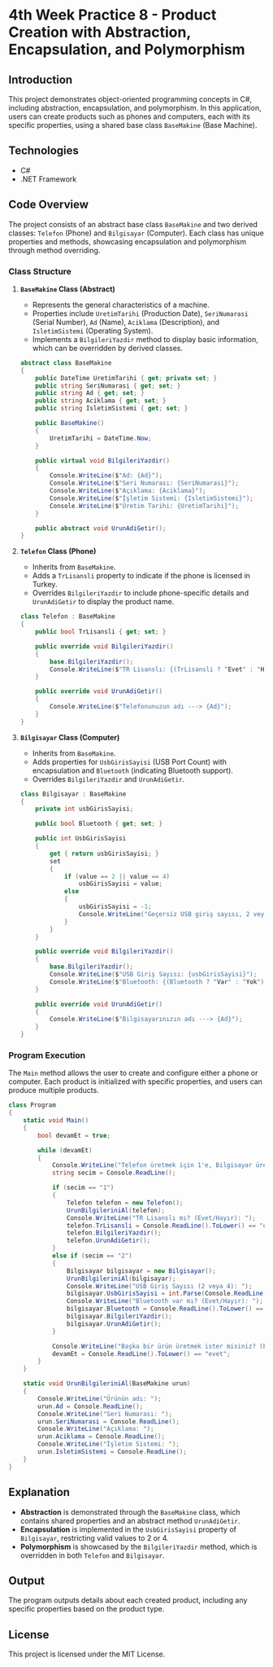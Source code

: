 
# 4th Week Practice 8 - Product Creation with Abstraction, Encapsulation, and Polymorphism

## Introduction
This project demonstrates object-oriented programming concepts in C#, including abstraction, encapsulation, and polymorphism. In this application, users can create products such as phones and computers, each with its specific properties, using a shared base class `BaseMakine` (Base Machine).

## Technologies
- C#
- .NET Framework

## Code Overview
The project consists of an abstract base class `BaseMakine` and two derived classes: `Telefon` (Phone) and `Bilgisayar` (Computer). Each class has unique properties and methods, showcasing encapsulation and polymorphism through method overriding.

### Class Structure

1. **`BaseMakine` Class (Abstract)**
   - Represents the general characteristics of a machine.
   - Properties include `UretimTarihi` (Production Date), `SeriNumarasi` (Serial Number), `Ad` (Name), `Aciklama` (Description), and `IsletimSistemi` (Operating System).
   - Implements a `BilgileriYazdir` method to display basic information, which can be overridden by derived classes.

   ```csharp
   abstract class BaseMakine
   {
       public DateTime UretimTarihi { get; private set; }
       public string SeriNumarasi { get; set; }
       public string Ad { get; set; }
       public string Aciklama { get; set; }
       public string IsletimSistemi { get; set; }

       public BaseMakine()
       {
           UretimTarihi = DateTime.Now;
       }

       public virtual void BilgileriYazdir()
       {
           Console.WriteLine($"Ad: {Ad}");
           Console.WriteLine($"Seri Numarası: {SeriNumarasi}");
           Console.WriteLine($"Açıklama: {Aciklama}");
           Console.WriteLine($"İşletim Sistemi: {IsletimSistemi}");
           Console.WriteLine($"Üretim Tarihi: {UretimTarihi}");
       }

       public abstract void UrunAdiGetir();
   }
   ```

2. **`Telefon` Class (Phone)**
   - Inherits from `BaseMakine`.
   - Adds a `TrLisansli` property to indicate if the phone is licensed in Turkey.
   - Overrides `BilgileriYazdir` to include phone-specific details and `UrunAdiGetir` to display the product name.

   ```csharp
   class Telefon : BaseMakine
   {
       public bool TrLisansli { get; set; }

       public override void BilgileriYazdir()
       {
           base.BilgileriYazdir();
           Console.WriteLine($"TR Lisanslı: {(TrLisansli ? "Evet" : "Hayır")}");
       }

       public override void UrunAdiGetir()
       {
           Console.WriteLine($"Telefonunuzun adı ---> {Ad}");
       }
   }
   ```

3. **`Bilgisayar` Class (Computer)**
   - Inherits from `BaseMakine`.
   - Adds properties for `UsbGirisSayisi` (USB Port Count) with encapsulation and `Bluetooth` (indicating Bluetooth support).
   - Overrides `BilgileriYazdir` and `UrunAdiGetir`.

   ```csharp
   class Bilgisayar : BaseMakine
   {
       private int usbGirisSayisi;

       public bool Bluetooth { get; set; }

       public int UsbGirisSayisi
       {
           get { return usbGirisSayisi; }
           set
           {
               if (value == 2 || value == 4)
                   usbGirisSayisi = value;
               else
               {
                   usbGirisSayisi = -1;
                   Console.WriteLine("Geçersiz USB giriş sayısı, 2 veya 4 olabilir. USB giriş sayısı -1 olarak atandı.");
               }
           }
       }

       public override void BilgileriYazdir()
       {
           base.BilgileriYazdir();
           Console.WriteLine($"USB Giriş Sayısı: {usbGirisSayisi}");
           Console.WriteLine($"Bluetooth: {(Bluetooth ? "Var" : "Yok")}");
       }

       public override void UrunAdiGetir()
       {
           Console.WriteLine($"Bilgisayarınızın adı ---> {Ad}");
       }
   }
   ```

### Program Execution
The `Main` method allows the user to create and configure either a phone or computer. Each product is initialized with specific properties, and users can produce multiple products.

```csharp
class Program
{
    static void Main()
    {
        bool devamEt = true;

        while (devamEt)
        {
            Console.WriteLine("Telefon üretmek için 1'e, Bilgisayar üretmek için 2'ye basın.");
            string secim = Console.ReadLine();

            if (secim == "1")
            {
                Telefon telefon = new Telefon();
                UrunBilgileriniAl(telefon);
                Console.WriteLine("TR Lisanslı mı? (Evet/Hayır): ");
                telefon.TrLisansli = Console.ReadLine().ToLower() == "evet";
                telefon.BilgileriYazdir();
                telefon.UrunAdiGetir();
            }
            else if (secim == "2")
            {
                Bilgisayar bilgisayar = new Bilgisayar();
                UrunBilgileriniAl(bilgisayar);
                Console.WriteLine("USB Giriş Sayısı (2 veya 4): ");
                bilgisayar.UsbGirisSayisi = int.Parse(Console.ReadLine());
                Console.WriteLine("Bluetooth var mı? (Evet/Hayır): ");
                bilgisayar.Bluetooth = Console.ReadLine().ToLower() == "evet";
                bilgisayar.BilgileriYazdir();
                bilgisayar.UrunAdiGetir();
            }

            Console.WriteLine("Başka bir ürün üretmek ister misiniz? (Evet/Hayır)");
            devamEt = Console.ReadLine().ToLower() == "evet";
        }
    }

    static void UrunBilgileriniAl(BaseMakine urun)
    {
        Console.WriteLine("Ürünün adı: ");
        urun.Ad = Console.ReadLine();
        Console.WriteLine("Seri Numarası: ");
        urun.SeriNumarasi = Console.ReadLine();
        Console.WriteLine("Açıklama: ");
        urun.Aciklama = Console.ReadLine();
        Console.WriteLine("İşletim Sistemi: ");
        urun.IsletimSistemi = Console.ReadLine();
    }
}
```

## Explanation
- **Abstraction** is demonstrated through the `BaseMakine` class, which contains shared properties and an abstract method `UrunAdiGetir`.
- **Encapsulation** is implemented in the `UsbGirisSayisi` property of `Bilgisayar`, restricting valid values to 2 or 4.
- **Polymorphism** is showcased by the `BilgileriYazdir` method, which is overridden in both `Telefon` and `Bilgisayar`.

## Output
The program outputs details about each created product, including any specific properties based on the product type.

## License
This project is licensed under the MIT License.
